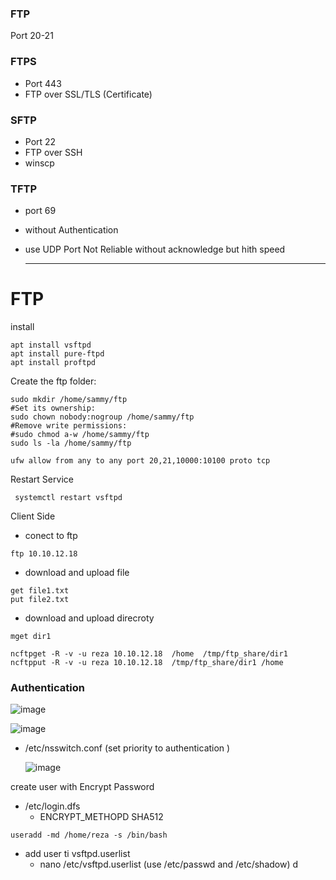 ### FTP
Port 20-21

### FTPS
* Port 443
* FTP over SSL/TLS (Certificate) 

### SFTP
* Port 22
* FTP over SSH 
* winscp

### TFTP
* port 69
* without Authentication
* use UDP Port Not Reliable without acknowledge but hith speed

  -----------------------------------------------------------------
# FTP
install
```
apt install vsftpd
apt install pure-ftpd
apt install proftpd
```

Create the ftp folder:
```
sudo mkdir /home/sammy/ftp
#Set its ownership:
sudo chown nobody:nogroup /home/sammy/ftp
#Remove write permissions:
#sudo chmod a-w /home/sammy/ftp
sudo ls -la /home/sammy/ftp
```

```
ufw allow from any to any port 20,21,10000:10100 proto tcp
```
Restart Service
```
 systemctl restart vsftpd
```

Client Side 
* conect to ftp
```
ftp 10.10.12.18
```

* download and upload file
```
get file1.txt
put file2.txt
```
* download and upload direcroty
```
mget dir1

ncftpget -R -v -u reza 10.10.12.18  /home  /tmp/ftp_share/dir1
ncftpput -R -v -u reza 10.10.12.18  /tmp/ftp_share/dir1 /home  
```


### Authentication

  ![image](https://github.com/rezaabedi1365/LinuxConfigFile/assets/117336743/e829a450-5365-4614-bc92-0b17c8b51635)

  ![image](https://github.com/rezaabedi1365/LinuxConfigFile/assets/117336743/f88b87fa-9c42-48af-9154-227aeaa0e626)

* /etc/nsswitch.conf (set priority to authentication )

  ![image](https://github.com/rezaabedi1365/LinuxConfigFile/assets/117336743/799ec595-fc43-42f5-96fe-ad890f8a0ef5)

create user with Encrypt Password
* /etc/login.dfs
  * ENCRYPT_METHOPD SHA512
```
useradd -md /home/reza -s /bin/bash 
```

* add user ti vsftpd.userlist
  * nano /etc/vsftpd.userlist    (use /etc/passwd and /etc/shadow)
d

